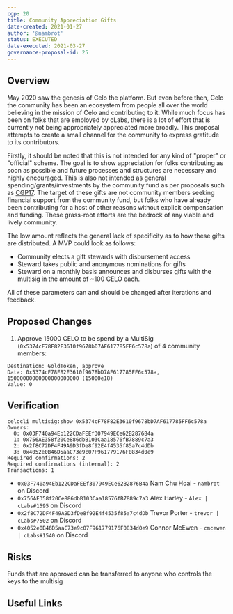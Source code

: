 ```yaml
---
cgp: 20
title: Community Appreciation Gifts 
date-created: 2021-01-27
author: '@nambrot'
status: EXECUTED
date-executed: 2021-03-27
governance-proposal-id: 25
---
```



## Overview

May 2020 saw the genesis of Celo the platform. But even before then, Celo the community has been an ecosystem from people all over the world believing in the mission of Celo and contributing to it. While much focus has been on folks that are employed by cLabs, there is a lot of effort that is currently not being appropriately appreciated more broadly. This proposal attempts to create a small channel for the community to express gratitude to its contributors.

Firstly, it should be noted that this is not intended for any kind of "proper" or "official" scheme. The goal is to show appreciation for folks contributing as soon as possible and future processes and structures are necessary and highly encouraged. This is also not intended as general spending/grants/investments by the community fund as per proposals such as [CGP17](https://github.com/celo-org/governance/blob/main/CGPs/cgp-0017.md). The target of these gifts are not community members seeking financial support from the community fund, but folks who have already been contributing for a host of other reasons without explicit compensation and funding. These grass-root efforts are the bedrock of any viable and lively community.

The low amount reflects the general lack of specificity as to how these gifts are distributed. A MVP could look as follows:

- Community elects a gift stewards with disbursement access
- Steward takes public and anonymous nominations for gifts
- Steward on a monthly basis announces and disburses gifts with the multisig in the amount of ~100 CELO each.

All of these parameters can and should be changed after iterations and feedback.

## Proposed Changes

1. Approve 15000 CELO to be spend by a MultiSig (`0x5374cF78F82E3610f9678bD7AF617785FF6c578a`) of 4 community members:

```
Destination: GoldToken, approve
Data: 0x5374cF78F82E3610f9678bD7AF617785FF6c578a, 15000000000000000000000 (15000e18)
Value: 0
```



## Verification

```
celocli multisig:show 0x5374cF78F82E3610f9678bD7AF617785FF6c578a
Owners: 
  0: 0x03F740a94Eb122CDaFEEf307949ECe62B2876B4a
  1: 0x756AE358f20Ce886dbB103Caa18576fB7889c7a3
  2: 0x2f8C72DF4F49A9D3fDe8f92E4f4535f85a7c4dDb
  3: 0x4052e0B46D5aaC73e9c07F961779176F0834d0e9
Required confirmations: 2 
Required confirmations (internal): 2 
Transactions: 1
```

- `0x03F740a94Eb122CDaFEEf307949ECe62B2876B4a` Nam Chu Hoai - `nambrot` on Discord
- `0x756AE358f20Ce886dbB103Caa18576fB7889c7a3` Alex Harley - `Alex | cLabs#1595` on Discord
- `0x2f8C72DF4F49A9D3fDe8f92E4f4535f85a7c4dDb` Trevor Porter - `trevor | cLabs#7502` on Discord
- `0x4052e0B46D5aaC73e9c07F961779176F0834d0e9` Connor McEwen - `cmcewen | cLabs#1540` on Discord

## Risks

Funds that are approved can be transferred to anyone who controls the keys to the multisig

## Useful Links

